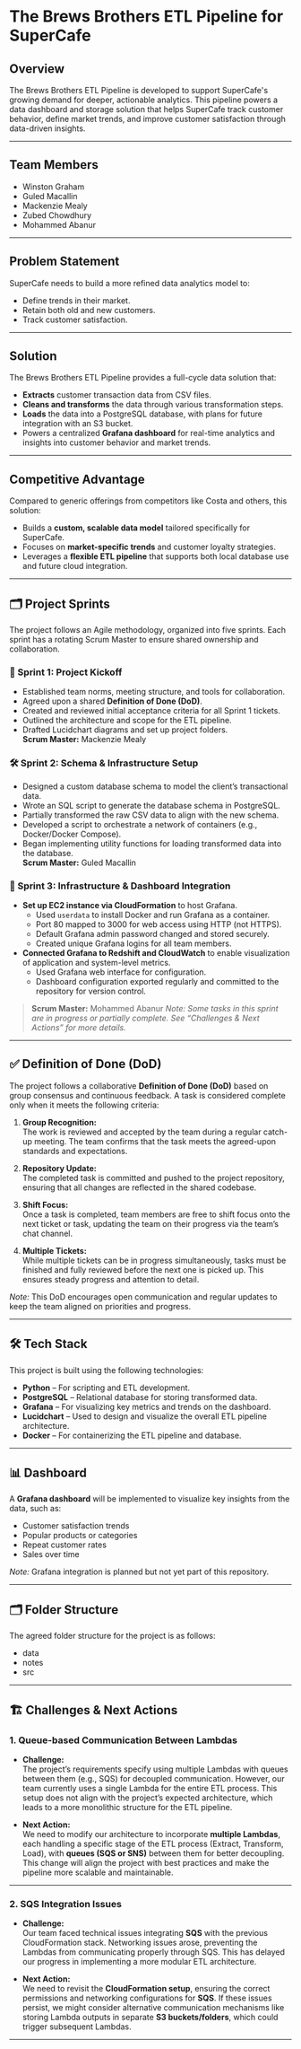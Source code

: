 # The Brews Brothers ETL Pipeline for SuperCafe

## Overview
The Brews Brothers ETL Pipeline is developed to support SuperCafe's growing demand for deeper, actionable analytics. This pipeline powers a data dashboard and storage solution that helps SuperCafe track customer behavior, define market trends, and improve customer satisfaction through data-driven insights.

---

## Team Members
- Winston Graham
- Guled Macallin
- Mackenzie Mealy  
- Zubed Chowdhury  
- Mohammed Abanur

---

## Problem Statement
SuperCafe needs to build a more refined data analytics model to:
- Define trends in their market.
- Retain both old and new customers.
- Track customer satisfaction.

---

## Solution
The Brews Brothers ETL Pipeline provides a full-cycle data solution that:
- **Extracts** customer transaction data from CSV files.
- **Cleans and transforms** the data through various transformation steps.
- **Loads** the data into a PostgreSQL database, with plans for future integration with an S3 bucket.
- Powers a centralized **Grafana dashboard** for real-time analytics and insights into customer behavior and market trends.

---

## Competitive Advantage
Compared to generic offerings from competitors like Costa and others, this solution:
- Builds a **custom, scalable data model** tailored specifically for SuperCafe.
- Focuses on **market-specific trends** and customer loyalty strategies.
- Leverages a **flexible ETL pipeline** that supports both local database use and future cloud integration.

---

## 🗂️ Project Sprints
The project follows an Agile methodology, organized into five sprints. Each sprint has a rotating Scrum Master to ensure shared ownership and collaboration.

### 🚀 Sprint 1: Project Kickoff
- Established team norms, meeting structure, and tools for collaboration.
- Agreed upon a shared **Definition of Done (DoD)**.
- Created and reviewed initial acceptance criteria for all Sprint 1 tickets.
- Outlined the architecture and scope for the ETL pipeline.
- Drafted Lucidchart diagrams and set up project folders.  
**Scrum Master:** Mackenzie Mealy

### 🛠️ Sprint 2: Schema & Infrastructure Setup
- Designed a custom database schema to model the client’s transactional data.
- Wrote an SQL script to generate the database schema in PostgreSQL.
- Partially transformed the raw CSV data to align with the new schema.
- Developed a script to orchestrate a network of containers (e.g., Docker/Docker Compose).
- Began implementing utility functions for loading transformed data into the database.  
**Scrum Master:** Guled Macallin

### 🏃 Sprint 3: Infrastructure & Dashboard Integration  
- **Set up EC2 instance via CloudFormation** to host Grafana.
  - Used `userdata` to install Docker and run Grafana as a container.
  - Port 80 mapped to 3000 for web access using HTTP (not HTTPS).
  - Default Grafana admin password changed and stored securely.
  - Created unique Grafana logins for all team members.
- **Connected Grafana to Redshift and CloudWatch** to enable visualization of application and system-level metrics.
  - Used Grafana web interface for configuration.
  - Dashboard configuration exported regularly and committed to the repository for version control.

> **Scrum Master:** Mohammed Abanur
> _Note: Some tasks in this sprint are in progress or partially complete. See “Challenges & Next Actions” for more details._

---

## ✅ Definition of Done (DoD)
The project follows a collaborative **Definition of Done (DoD)** based on group consensus and continuous feedback. A task is considered complete only when it meets the following criteria:

1. **Group Recognition:**  
   The work is reviewed and accepted by the team during a regular catch-up meeting. The team confirms that the task meets the agreed-upon standards and expectations.

2. **Repository Update:**  
   The completed task is committed and pushed to the project repository, ensuring that all changes are reflected in the shared codebase.

3. **Shift Focus:**  
   Once a task is completed, team members are free to shift focus onto the next ticket or task, updating the team on their progress via the team’s chat channel.

4. **Multiple Tickets:**  
   While multiple tickets can be in progress simultaneously, tasks must be finished and fully reviewed before the next one is picked up. This ensures steady progress and attention to detail.

*Note:* This DoD encourages open communication and regular updates to keep the team aligned on priorities and progress.

---

## 🛠️ Tech Stack
This project is built using the following technologies:
- **Python** – For scripting and ETL development.
- **PostgreSQL** – Relational database for storing transformed data.
- **Grafana** – For visualizing key metrics and trends on the dashboard.
- **Lucidchart** – Used to design and visualize the overall ETL pipeline architecture.
- **Docker** – For containerizing the ETL pipeline and database.

---

## 📊 Dashboard
A **Grafana dashboard** will be implemented to visualize key insights from the data, such as:
- Customer satisfaction trends
- Popular products or categories
- Repeat customer rates
- Sales over time  

*Note:* Grafana integration is planned but not yet part of this repository.

---

## 🗂️ Folder Structure
The agreed folder structure for the project is as follows:
- data
- notes
- src

---

## 🏗️ Challenges & Next Actions

### 1. **Queue-based Communication Between Lambdas**
- **Challenge:**  
  The project’s requirements specify using multiple Lambdas with queues between them (e.g., SQS) for decoupled communication. However, our team currently uses a single Lambda for the entire ETL process. This setup does not align with the project’s expected architecture, which leads to a more monolithic structure for the ETL pipeline.
  
- **Next Action:**  
  We need to modify our architecture to incorporate **multiple Lambdas**, each handling a specific stage of the ETL process (Extract, Transform, Load), with **queues (SQS or SNS)** between them for better decoupling. This change will align the project with best practices and make the pipeline more scalable and maintainable.

---

### 2. **SQS Integration Issues**
- **Challenge:**  
  Our team faced technical issues integrating **SQS** with the previous CloudFormation stack. Networking issues arose, preventing the Lambdas from communicating properly through SQS. This has delayed our progress in implementing a more modular ETL architecture.

- **Next Action:**  
  We need to revisit the **CloudFormation setup**, ensuring the correct permissions and networking configurations for **SQS**. If these issues persist, we might consider alternative communication mechanisms like storing Lambda outputs in separate **S3 buckets/folders**, which could trigger subsequent Lambdas.

---
